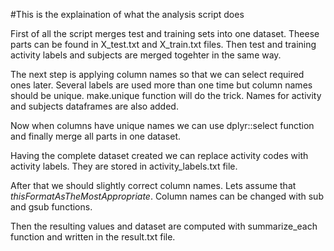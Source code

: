 #This is the explaination of what the analysis script does

First of all the script merges test and training sets into one dataset.
Theese parts can be found in X_test.txt and X_train.txt files. 
Then test and training activity labels and subjects are merged togehter in the same way.

The next step is applying column names so that we can select required ones later.
Several labels are used more than one time but column names should be unique.
make.unique function will do the trick.
Names for activity and subjects dataframes are also added.

Now when columns have unique names we can use dplyr::select function and finally merge all parts in one dataset.

Having the complete dataset created we can replace activity codes with activity labels.
They are stored in activity_labels.txt file.

After that we should slightly correct column names.
Lets assume that *thisFormatAsTheMostAppropriate*.
Column names can be changed with sub and gsub functions.

Then the resulting values and dataset are computed with summarize_each function and written in the result.txt file.